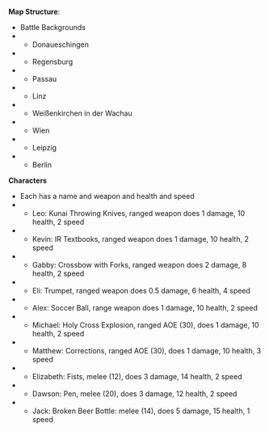 **Map Structure**:
- Battle Backgrounds
- - Donaueschingen
- - Regensburg
- - Passau
- - Linz
- - Weißenkirchen in der Wachau
- -  Wien
- -  Leipzig
- -  Berlin

**Characters**
- Each has a name and weapon and health and speed
- - Leo: Kunai Throwing Knives, ranged weapon does 1 damage, 10 health, 2 speed
- - Kevin: IR Textbooks, ranged weapon does 1 damage, 10 health, 2 speed
- - Gabby: Crossbow with Forks, ranged weapon does 2 damage, 8 health, 2 speed
- - Eli: Trumpet, ranged weapon does 0.5 damage, 6 health, 4 speed
- - Alex: Soccer Ball, range weapon does 1 damage, 10 health, 2 speed
- - Michael: Holy Cross Explosion, ranged AOE (30), does 1 damage, 10 health, 2 speed
- - Matthew: Corrections, ranged AOE (30), does 1 damage, 10 health, 3 speed
- - Elizabeth: Fists, melee (12), does 3 damage, 14 health, 2 speed
- - Dawson: Pen, melee (20), does 3 damage, 12 health, 2 speed
- - Jack: Broken Beer Bottle: melee (14), does 5 damage, 15 health, 1 speed

